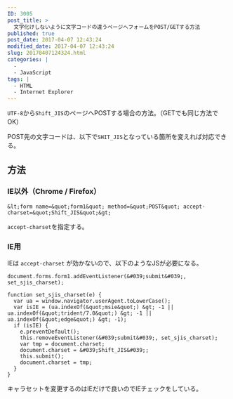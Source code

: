 ```yaml
---
ID: 3005
post_title: >
  文字化けしないように文字コードの違うページへフォームをPOST/GETする方法
published: true
post_date: 2017-04-07 12:43:24
modified_date: 2017-04-07 12:43:24
slug: 20170407124324.html
categories: |
  -
  - JavaScript
tags: |
  - HTML
  - Internet Explorer
---
```

`UTF-8`から`Shift_JIS`のページへPOSTする場合の方法。（GETでも同じ方法でOK）

POST先の文字コードは、以下で`SHIT_JIS`となっている箇所を変えれば対応できる。
<!--more-->

## 方法
### IE以外（Chrome / Firefox）
```language-markup
&lt;form name=&quot;form1&quot; method=&quot;POST&quot; accept-charset=&quot;Shift_JIS&quot;&gt;
```

`accept-charset`を指定する。

### IE用
IEは `accept-charset` が効かないので、以下のようなJSが必要になる。

```language-javascript
document.forms.form1.addEventListener(&#039;submit&#039;, set_sjis_charset);

function set_sjis_charset(e) {
  var ua = window.navigator.userAgent.toLowerCase();
  var isIE = (ua.indexOf(&quot;msie&quot;) &gt; -1 || ua.indexOf(&quot;trident/7.0&quot;) &gt; -1 || ua.indexOf(&quot;edge&quot;) &gt; -1);
  if (isIE) {
    e.preventDefault();
    this.removeEventListener(&#039;submit&#039;, set_sjis_charset);
    var tmp = document.charset;
    document.charset = &#039;Shift_JIS&#039;;
    this.submit();
    document.charset = tmp;
  }
}
```

キャラセットを変更するのはIEだけで良いのでIEチェックをしている。